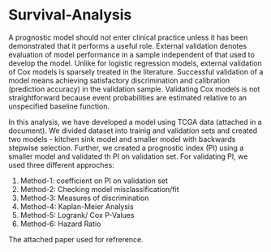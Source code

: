 # Survival-Analysis

A prognostic model should not enter clinical practice unless it has been demonstrated that it performs a useful role. External validation denotes evaluation of model performance in a sample independent of that used to develop the model. Unlike for logistic regression models, external validation of Cox models is sparsely treated in the literature. Successful validation of a model means achieving satisfactory discrimination and calibration (prediction accuracy) in the validation sample. Validating Cox models is not straightforward because event probabilities are estimated relative to an unspecified baseline function.

In this analysis, we have developed a model using TCGA data (attached in a document). 
We divided dataset into trainig and validation sets and created two models - kitchen sink model and smaller model with backwards stepwise selection.
Further, we created a prognostic index (PI) using a smaller model and validated th PI on validation set. For validating PI, we used three different approches:
1. Method-1: coefficient on PI on validation set
2. Method-2: Checking model misclassification/fit
3. Method-3: Measures of discrimination
4. Method-4: Kaplan-Meier Analysis
5. Method-5: Logrank/ Cox P-Values
6. Method-6: Hazard Ratio

The attached paper used for refrerence. 

